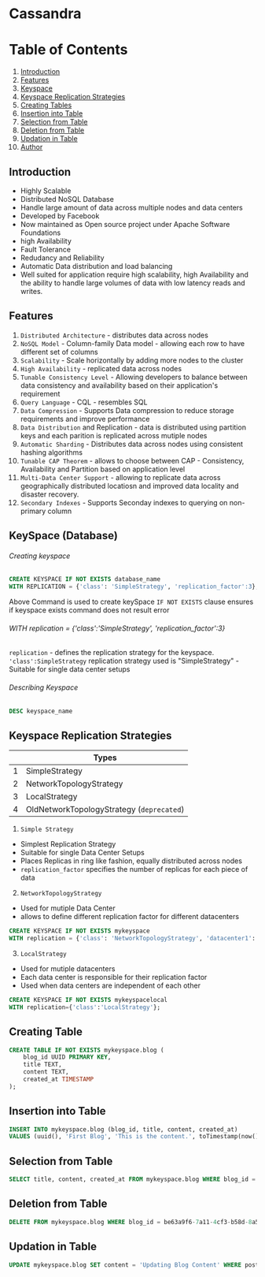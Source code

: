 # Cassandra

# Table of Contents

1. [Introduction](#introduction)
2. [Features](#features)
3. [Keyspace](#keyspace)
4. [Keyspace Replication Strategies](#strategy)
5. [Creating Tables](#tables)
6. [Insertion into Table](#insert)
7. [Selection from Table](#select)
8. [Deletion from Table](#delete)
9. [Updation in Table](#update)
10. [Author](#author)

## Introduction

- Highly Scalable
- Distributed NoSQL Database
- Handle large amount of data across multiple nodes and data centers
- Developed by Facebook
- Now maintained as Open source project under Apache Software Foundations
- high Availability
- Fault Tolerance
- Redudancy and Reliability
- Automatic Data distribution and load balancing
- Well suited for application require high scalability, high Availability and the ability to handle large volumes of data with low latency reads and writes.

## Features

1. `Distributed Architecture` - distributes data across nodes
2. `NoSQL Model` - Column-family Data model - allowing each row to have different set of columns
3. `Scalability` - Scale horizontally by adding more nodes to the cluster
4. `High Availability` - replicated data across nodes
5. `Tunable Consistency Level` - Allowing developers to balance between data consistency and availability based on their application's requirement
6. `Query Language` - CQL - resembles SQL
7. `Data Compression` - Supports Data compression to reduce storage requirements and improve performance
8. `Data Distribution` and Replication - data is distributed using partition keys and each parition is replicated across mutiple nodes
9. `Automatic Sharding` - Distributes data across nodes using consistent hashing algorithms
10. `Tunable CAP Theorem` - allows to choose between CAP - Consistency, Availability and Partition based on application level
11. `Multi-Data Center Support` - allowing to replicate data across geographically distributed locatiosn and improved data locality and disaster recovery.
12. `Secondary Indexes` - Supports Seconday indexes to querying on non-primary column

## KeySpace (Database)

###### Creating keyspace

```sql
CREATE KEYSPACE IF NOT EXISTS database_name
WITH REPLICATION = {'class': 'SimpleStrategy', 'replication_factor':3};
```

Above Command is used to create keySpace
`IF NOT EXISTS` clause ensures if keyspace exists command does not result error

###### WITH replication = {'class':'SimpleStrategy', 'replication_factor':3}

`replication` - defines the replication strategy for the keyspace.
`'class':SimpleStrategy` replication strategy used is "SimpleStrategy" - Suitable for single data center setups

###### Describing Keyspace

```sql
DESC keyspace_name
```

## Keyspace Replication Strategies

|     | Types                                     |
| --- | ----------------------------------------- |
| 1   | SimpleStrategy                            |
| 2   | NetworkTopologyStrategy                   |
| 3   | LocalStrategy                             |
| 4   | OldNetworkTopologyStrategy (`deprecated`) |

1. `Simple Strategy`

- Simplest Replication Strategy
- Suitable for single Data Center Setups
- Places Replicas in ring like fashion, equally distributed across nodes
- `replication_factor` specifies the number of replicas for each piece of data

2. `NetworkTopologyStrategy`

- Used for mutiple Data Center
- allows to define different replication factor for different datacenters

```sql
CREATE KEYSPACE IF NOT EXISTS mykeyspace
WITH replication = {'class': 'NetworkTopologyStrategy', 'datacenter1': 3, 'datacenter2': 2};
```

3. `LocalStrategy`

- Used for mutiple datacenters
- Each data center is responsible for their replication factor
- Used when data centers are independent of each other

```sql
CREATE KEYSPACE IF NOT EXISTS mykeyspacelocal
WITH replication={'class':'LocalStrategy'};
```

## Creating Table

```sql
CREATE TABLE IF NOT EXISTS mykeyspace.blog (
    blog_id UUID PRIMARY KEY,
    title TEXT,
    content TEXT,
    created_at TIMESTAMP
);

```

## Insertion into Table

```sql
INSERT INTO mykeyspace.blog (blog_id, title, content, created_at)
VALUES (uuid(), 'First Blog', 'This is the content.', toTimestamp(now()));

```

## Selection from Table

```sql
SELECT title, content, created_at FROM mykeyspace.blog WHERE blog_id = be63a9f6-7a11-4cf3-b58d-8a5553531cf8;

```

## Deletion from Table

```sql
DELETE FROM mykeyspace.blog WHERE blog_id = be63a9f6-7a11-4cf3-b58d-8a5553531cf8 ;

```

## Updation in Table

```sql
UPDATE mykeyspace.blog SET content = 'Updating Blog Content' WHERE post_id = 49120981-3195-4eb2-9a0d-41ef249f17c3;

```
